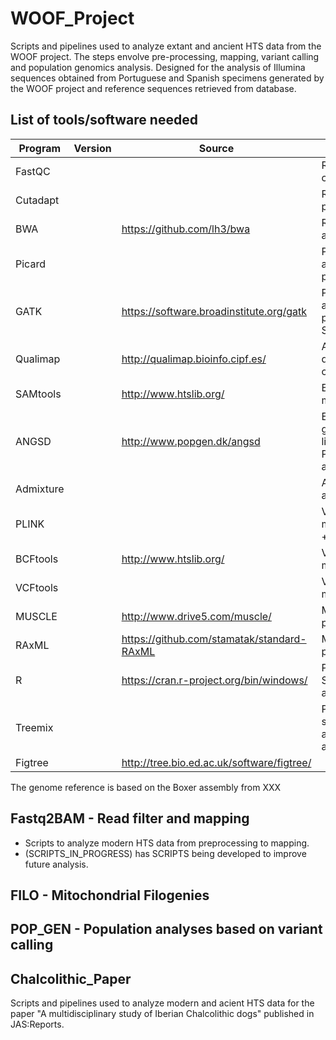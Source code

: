 # **WOOF_Project**

Scripts and pipelines used to analyze extant and ancient HTS data from the WOOF project. The steps envolve pre-processing, mapping, variant calling and population genomics analysis. Designed for the analysis of Illumina sequences obtained from Portuguese and Spanish specimens generated by the WOOF project and reference sequences retrieved from database.

## **List of tools/software needed**

| Program | Version | Source | Application |
|----------|----------|----------|----------|
| FastQC | | | Read quality control |
| Cutadapt | | | Read pre-processing |
| BWA | | https://github.com/lh3/bwa | Read alignment |
| Picard | | | Post-alignment processing |
| GATK | | https://software.broadinstitute.org/gatk | Post-alignment processing + SNP calling |
| Qualimap | | http://qualimap.bioinfo.cipf.es/ | Alignment quality control |
| SAMtools | | http://www.htslib.org/ | BAM file manipulation |
| ANGSD | | http://www.popgen.dk/angsd | Estimation of genotype likelihoods + Population analysis |
| Admixture | | | Admixture analysis |
| PLINK | | | VCF file manipulation + PCA |
| BCFtools | | http://www.htslib.org/ | VCF file manipulation |
| VCFtools | | | VCF file manipulation |
| MUSCLE | | http://www.drive5.com/muscle/ | Mitochondrial phylogeny |
| RAxML | | https://github.com/stamatak/standard-RAxML | Mitochondrial phylogeny |
| R | | https://cran.r-project.org/bin/windows/ | Plotting + Statistical analysis |
| Treemix | | | Population splits and admixture analysis |
| Figtree | | http://tree.bio.ed.ac.uk/software/figtree/| |

The genome reference is based on the Boxer assembly from XXX

## Fastq2BAM - Read filter and mapping
- Scripts to analyze modern HTS data from preprocessing to mapping.
- (SCRIPTS_IN_PROGRESS) has SCRIPTS being developed to improve future analysis.

## FILO - Mitochondrial Filogenies

## POP_GEN - Population analyses based on variant calling

## Chalcolithic_Paper
Scripts and pipelines used to analyze modern and acient HTS data for the paper "A multidisciplinary study of Iberian Chalcolithic dogs" published in JAS:Reports.

